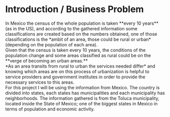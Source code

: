 <H1>Introduction / Business Problem</H1>
In Mexico the census of the whole population is taken **every 10 years** (as in the US), and according to the gathered information some classifications
are created based on the numbers obtained, one of those classifications is the *ambit of an area, those could be rural or urban* (depending on the
population of each area).
<br>
Given that the census is taken every 10 years, the conditions of the population change and some areas classified as rural could be on the **verge
of becoming an urban areas.**
<br>
*As an area transits from rural to urban the services needed differ* and knowing which areas are on this process of urbanization is helpful to
service providers and government institutes in order to provide the necessary services to this areas.
<br>
For this project I will be using the information from Mexico. The country is divided into states, each states has municipalities and each municipality
has neighborhoods. The information gathered is from the Toluca municipality, located inside the State of Mexico; one of the biggest states in Mexico in terms
of population and economic activity.
<br>